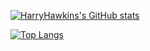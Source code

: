 [![HarryHawkins's GitHub stats](https://github-readme-stats.vercel.app/api?username=HarryHawkins&theme=Gradient)](https://github.com/anuraghazra/github-readme-stats)

[![Top Langs](https://github-readme-stats.vercel.app/api/top-langs/?username=HarryHawkins&theme=Gradient)](https://github.com/anuraghazra/github-readme-stats)
